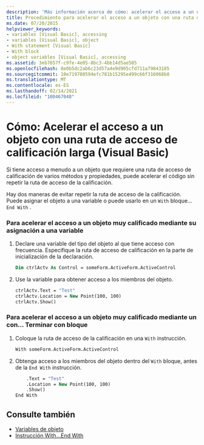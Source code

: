 ```yaml
---
description: 'Más información acerca de cómo: acelerar el acceso a un objeto con una ruta de acceso de calificación larga (Visual Basic)'
title: Procedimiento para acelerar el acceso a un objeto con una ruta de acceso de calificación larga
ms.date: 07/20/2015
helpviewer_keywords:
- variables [Visual Basic], accessing
- variables [Visual Basic], object
- With statement [Visual Basic]
- With block
- object variables [Visual Basic], accessing
ms.assetid: 3eb7657f-c9fe-4e05-8bc3-4bb14d5ae585
ms.openlocfilehash: 8e0b5dc2ab6c23d57a4e9d905cfd711a79843185
ms.sourcegitcommit: 10e719780594efc781b15295e499c66f316068b8
ms.translationtype: MT
ms.contentlocale: es-ES
ms.lasthandoff: 02/14/2021
ms.locfileid: "100467048"
---
```

# <a name="how-to-speed-up-access-to-an-object-with-a-long-qualification-path-visual-basic"></a>Cómo: Acelerar el acceso a un objeto con una ruta de acceso de calificación larga (Visual Basic)

Si tiene acceso a menudo a un objeto que requiere una ruta de acceso de calificación de varios métodos y propiedades, puede acelerar el código sin repetir la ruta de acceso de la calificación.

Hay dos maneras de evitar repetir la ruta de acceso de la calificación. Puede asignar el objeto a una variable o puede usarlo en un `With` bloque... `End With` .

### <a name="to-speed-up-access-to-a-heavily-qualified-object-by-assigning-it-to-a-variable"></a>Para acelerar el acceso a un objeto muy calificado mediante su asignación a una variable

1. Declare una variable del tipo del objeto al que tiene acceso con frecuencia. Especifique la ruta de acceso de calificación en la parte de inicialización de la declaración.

    ```vb
    Dim ctrlActv As Control = someForm.ActiveForm.ActiveControl
    ```

2. Use la variable para obtener acceso a los miembros del objeto.

    ```vb
    ctrlActv.Text = "Test"
    ctrlActv.Location = New Point(100, 100)
    ctrlActv.Show()
    ```

### <a name="to-speed-up-access-to-a-heavily-qualified-object-by-using-a-withend-with-block"></a>Para acelerar el acceso a un objeto muy calificado mediante un con... Terminar con bloque

1. Coloque la ruta de acceso de la calificación en una `With` instrucción.

    ```vb
    With someForm.ActiveForm.ActiveControl
    ```

2. Obtenga acceso a los miembros del objeto dentro del `With` bloque, antes de la `End With` instrucción.

    ```vb
        .Text = "Test"
        .Location = New Point(100, 100)
        .Show()
    End With
    ```

## <a name="see-also"></a>Consulte también

- [Variables de objeto](object-variables.md)
- [Instrucción With...End With](../../../language-reference/statements/with-end-with-statement.md)
